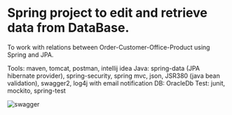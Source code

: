 Spring project to edit and retrieve data from DataBase.
========================================================
To work with relations between Order-Customer-Office-Product using Spring and JPA. 

Tools: maven, tomcat, postman, intellij idea 
Java: spring-data (JPA hibernate provider), spring-security, spring mvc, json, JSR380 (java bean validation), swagger2, log4j with email notification 
DB: OracleDb 
Test: junit, mockito, spring-test

![swagger](https://user-images.githubusercontent.com/38109326/55285974-2019a300-539e-11e9-8555-ed55a175b626.jpg)

